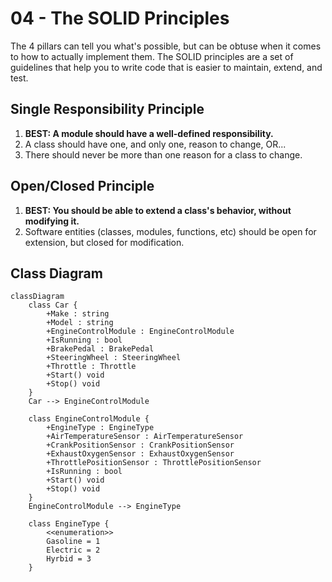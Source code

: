 # 04 - The SOLID Principles
The 4 pillars can tell you what's possible, but can be obtuse when it comes to how to actually implement them.
The SOLID principles are a set of guidelines that help you to write code that is easier to maintain, extend, and test.

## Single Responsibility Principle
1. **BEST: A module should have a well-defined responsibility.**
1. A class should have one, and only one, reason to change, OR...
1. There should never be more than one reason for a class to change.

## Open/Closed Principle
1. **BEST: You should be able to extend a class's behavior, without modifying it.**
1. Software entities (classes, modules, functions, etc) should be open for extension, but closed for modification.

## Class Diagram

```mermaid
classDiagram
	class Car {
		+Make : string
		+Model : string
		+EngineControlModule : EngineControlModule
		+IsRunning : bool
		+BrakePedal : BrakePedal
		+SteeringWheel : SteeringWheel
		+Throttle : Throttle
		+Start() void
		+Stop() void
	}
	Car --> EngineControlModule

	class EngineControlModule {
		+EngineType : EngineType
		+AirTemperatureSensor : AirTemperatureSensor
		+CrankPositionSensor : CrankPositionSensor
		+ExhaustOxygenSensor : ExhaustOxygenSensor
		+ThrottlePositionSensor : ThrottlePositionSensor
		+IsRunning : bool
		+Start() void
		+Stop() void
	}
	EngineControlModule --> EngineType

	class EngineType {
		<<enumeration>>
		Gasoline = 1
		Electric = 2
		Hyrbid = 3
	}
```
